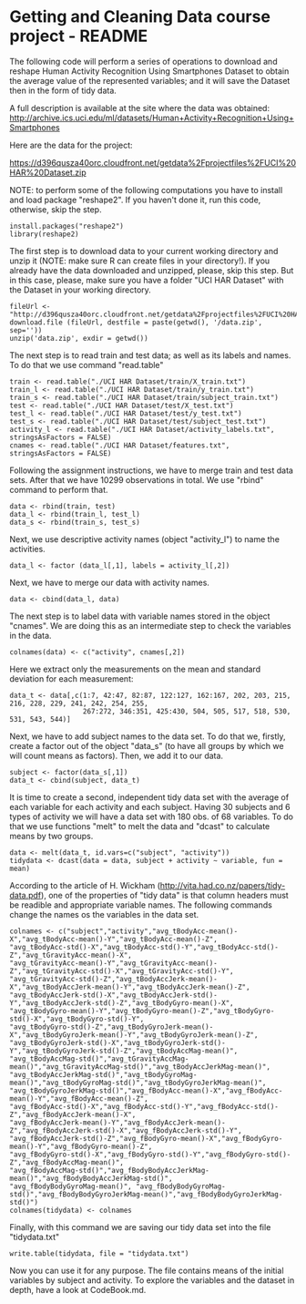 Getting and Cleaning Data course project - README
===================

The following code will perform a series of operations to download and reshape Human Activity Recognition
Using Smartphones Dataset to obtain the average value of the represented variables; and it will save the Dataset then in the form of tidy data.

A full description is available at the site where the data was obtained:
<http://archive.ics.uci.edu/ml/datasets/Human+Activity+Recognition+Using+Smartphones>

Here are the data for the project:

<https://d396qusza40orc.cloudfront.net/getdata%2Fprojectfiles%2FUCI%20HAR%20Dataset.zip>

NOTE: to perform some of the following computations you have to install and load package "reshape2". If you haven't done it, run this code, otherwise, skip the step.
```
install.packages("reshape2")
library(reshape2)
```

The first step is to download data to your current working directory and unzip it (NOTE: make sure R
can create files in your directory!). If you already have the data downloaded and unzipped, please, skip this step. But in this case, please, make sure you have a folder "UCI HAR Dataset" with the Dataset in your working directory.
```
fileUrl <- "http://d396qusza40orc.cloudfront.net/getdata%2Fprojectfiles%2FUCI%20HAR%20Dataset.zip"
download.file (fileUrl, destfile = paste(getwd(), '/data.zip', sep=''))
unzip('data.zip', exdir = getwd())
```
The next step is to read train and test data; as well as its labels and names. To do that we use command "read.table"
```
train <- read.table("./UCI HAR Dataset/train/X_train.txt")
train_l <- read.table("./UCI HAR Dataset/train/y_train.txt")
train_s <- read.table("./UCI HAR Dataset/train/subject_train.txt")
test <- read.table("./UCI HAR Dataset/test/X_test.txt")
test_l <- read.table("./UCI HAR Dataset/test/y_test.txt")
test_s <- read.table("./UCI HAR Dataset/test/subject_test.txt")
activity_l <- read.table("./UCI HAR Dataset/activity_labels.txt", stringsAsFactors = FALSE)
cnames <- read.table("./UCI HAR Dataset/features.txt", stringsAsFactors = FALSE)
```
Following the assignment instructions, we have to merge train and test data sets. After that we have 10299 observations in total. We use "rbind" command to perform that.
```
data <- rbind(train, test)
data_l <- rbind(train_l, test_l)
data_s <- rbind(train_s, test_s)
```
Next, we use descriptive activity names (object "activity_l") to name the activities.
```
data_l <- factor (data_l[,1], labels = activity_l[,2])
```
Next, we have to merge our data with activity names.
```
data <- cbind(data_l, data)
```
The next step is to label data with variable names stored in the object "cnames". We are doing this as an intermediate step to check the variables in the data.
```
colnames(data) <- c("activity", cnames[,2])
```
Here we extract only the measurements on the mean and standard deviation for each measurement:
```
data_t <- data[,c(1:7, 42:47, 82:87, 122:127, 162:167, 202, 203, 215, 216, 228, 229, 241, 242, 254, 255,
                  267:272, 346:351, 425:430, 504, 505, 517, 518, 530, 531, 543, 544)]
```
Next, we have to add subject names to the data set. To do that we, firstly, create a factor out of the object "data_s" (to have all groups by which we will count means as factors). Then, we add it to our data.
```
subject <- factor(data_s[,1])
data_t <- cbind(subject, data_t)
```
It is time to create a second, independent tidy data set with the average of each variable for each activity and each subject. Having 30 subjects and 6 types of activity we will have a data set with 180 obs. of 68 variables. To do that we use functions "melt" to melt the data and "dcast" to calculate means by two groups.
```
data <- melt(data_t, id.vars=c("subject", "activity"))
tidydata <- dcast(data = data, subject + activity ~ variable, fun = mean)
```
According to the article of H. Wickham (<http://vita.had.co.nz/papers/tidy-data.pdf>), one of the properties of "tidy data" is that column headers must be readible and appropriate variable names. The following commands change the names os the variables in the data set.
```
colnames <- c("subject","activity","avg_tBodyAcc-mean()-X","avg_tBodyAcc-mean()-Y","avg_tBodyAcc-mean()-Z",
"avg_tBodyAcc-std()-X","avg_tBodyAcc-std()-Y","avg_tBodyAcc-std()-Z","avg_tGravityAcc-mean()-X",
"avg_tGravityAcc-mean()-Y","avg_tGravityAcc-mean()-Z","avg_tGravityAcc-std()-X","avg_tGravityAcc-std()-Y",
"avg_tGravityAcc-std()-Z","avg_tBodyAccJerk-mean()-X","avg_tBodyAccJerk-mean()-Y","avg_tBodyAccJerk-mean()-Z",
"avg_tBodyAccJerk-std()-X","avg_tBodyAccJerk-std()-Y","avg_tBodyAccJerk-std()-Z","avg_tBodyGyro-mean()-X",
"avg_tBodyGyro-mean()-Y","avg_tBodyGyro-mean()-Z","avg_tBodyGyro-std()-X","avg_tBodyGyro-std()-Y",
"avg_tBodyGyro-std()-Z","avg_tBodyGyroJerk-mean()-X","avg_tBodyGyroJerk-mean()-Y","avg_tBodyGyroJerk-mean()-Z",
"avg_tBodyGyroJerk-std()-X","avg_tBodyGyroJerk-std()-Y","avg_tBodyGyroJerk-std()-Z","avg_tBodyAccMag-mean()",
"avg_tBodyAccMag-std()","avg_tGravityAccMag-mean()","avg_tGravityAccMag-std()","avg_tBodyAccJerkMag-mean()",
"avg_tBodyAccJerkMag-std()","avg_tBodyGyroMag-mean()","avg_tBodyGyroMag-std()","avg_tBodyGyroJerkMag-mean()",
"avg_tBodyGyroJerkMag-std()","avg_fBodyAcc-mean()-X","avg_fBodyAcc-mean()-Y","avg_fBodyAcc-mean()-Z",
"avg_fBodyAcc-std()-X","avg_fBodyAcc-std()-Y","avg_fBodyAcc-std()-Z","avg_fBodyAccJerk-mean()-X",
"avg_fBodyAccJerk-mean()-Y","avg_fBodyAccJerk-mean()-Z","avg_fBodyAccJerk-std()-X","avg_fBodyAccJerk-std()-Y",
"avg_fBodyAccJerk-std()-Z","avg_fBodyGyro-mean()-X","avg_fBodyGyro-mean()-Y","avg_fBodyGyro-mean()-Z",
"avg_fBodyGyro-std()-X","avg_fBodyGyro-std()-Y","avg_fBodyGyro-std()-Z","avg_fBodyAccMag-mean()",
"avg_fBodyAccMag-std()","avg_fBodyBodyAccJerkMag-mean()","avg_fBodyBodyAccJerkMag-std()",
"avg_fBodyBodyGyroMag-mean()", "avg_fBodyBodyGyroMag-std()","avg_fBodyBodyGyroJerkMag-mean()","avg_fBodyBodyGyroJerkMag-std()")
colnames(tidydata) <- colnames
```
Finally, with this command we are saving our tidy data set into the file "tidydata.txt"
```
write.table(tidydata, file = "tidydata.txt")
```
Now you can use it for any purpose. The file contains means of the initial variables by subject and activity. To explore the variables and the dataset in depth, have a look at CodeBook.md.

